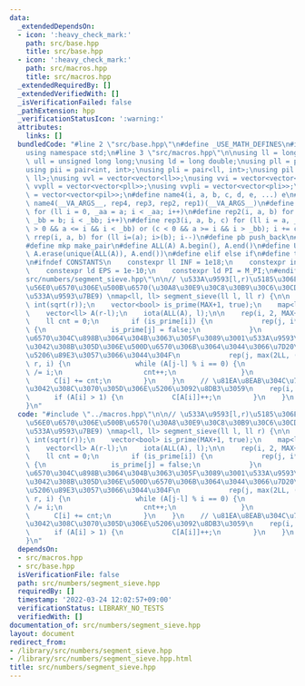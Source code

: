 ```yaml
---
data:
  _extendedDependsOn:
  - icon: ':heavy_check_mark:'
    path: src/base.hpp
    title: src/base.hpp
  - icon: ':heavy_check_mark:'
    path: src/macros.hpp
    title: src/macros.hpp
  _extendedRequiredBy: []
  _extendedVerifiedWith: []
  _isVerificationFailed: false
  _pathExtension: hpp
  _verificationStatusIcon: ':warning:'
  attributes:
    links: []
  bundledCode: "#line 2 \"src/base.hpp\"\n#define _USE_MATH_DEFINES\n#include <bits/stdc++.h>\n\
    using namespace std;\n#line 3 \"src/macros.hpp\"\n\nusing ll = long long;\nusing\
    \ ull = unsigned long long;\nusing ld = long double;\nusing pll = pair<ll, ll>;\n\
    using pii = pair<int, int>;\nusing pli = pair<ll, int>;\nusing pil = pair<int,\
    \ ll>;\nusing vvl = vector<vector<ll>>;\nusing vvi = vector<vector<int>>;\nusing\
    \ vvpll = vector<vector<pll>>;\nusing vvpli = vector<vector<pli>>;\nusing vvpil\
    \ = vector<vector<pil>>;\n#define name4(i, a, b, c, d, e, ...) e\n#define rep(...)\
    \ name4(__VA_ARGS__, rep4, rep3, rep2, rep1)(__VA_ARGS__)\n#define rep1(i, a)\
    \ for (ll i = 0, _aa = a; i < _aa; i++)\n#define rep2(i, a, b) for (ll i = a,\
    \ _bb = b; i < _bb; i++)\n#define rep3(i, a, b, c) for (ll i = a, _bb = b; (c\
    \ > 0 && a <= i && i < _bb) or (c < 0 && a >= i && i > _bb); i += c)\n#define\
    \ rrep(i, a, b) for (ll i=(a); i>(b); i--)\n#define pb push_back\n#define eb emplace_back\n\
    #define mkp make_pair\n#define ALL(A) A.begin(), A.end()\n#define UNIQUE(A) sort(ALL(A)),\
    \ A.erase(unique(ALL(A)), A.end())\n#define elif else if\n#define tostr to_string\n\
    \n#ifndef CONSTANTS\n    constexpr ll INF = 1e18;\n    constexpr int MOD = 1000000007;\n\
    \    constexpr ld EPS = 1e-10;\n    constexpr ld PI = M_PI;\n#endif\n#line 2 \"\
    src/numbers/segment_sieve.hpp\"\n\n// \u533A\u9593[l,r)\u5185\u306E\u5404\u7D20\
    \u56E0\u6570\u306E\u500B\u6570(\u30A8\u30E9\u30C8\u30B9\u30C6\u30CD\u30B9\u306E\
    \u533A\u9593\u7BE9) \nmap<ll, ll> segment_sieve(ll l, ll r) {\n\n    int MAX =\
    \ int(sqrt(r));\n    vector<bool> is_prime(MAX+1, true);\n    map<ll, ll> C;\n\
    \    vector<ll> A(r-l);\n    iota(ALL(A), l);\n\n    rep(i, 2, MAX+1) {\n    \
    \    ll cnt = 0;\n        if (is_prime[i]) {\n            rep(j, i*2, MAX+1, i)\
    \ {\n                is_prime[j] = false;\n            }\n            // \u7D20\
    \u6570\u304C\u898B\u3064\u304B\u3063\u305F\u3089\u3001\u533A\u9593\u5185\u306B\
    \u3042\u308B\u305D\u306E\u500D\u6570\u306B\u3064\u3044\u3066\u7D20\u56E0\u6570\
    \u5206\u89E3\u3057\u3066\u3044\u304F\n            rep(j, max(2LL, (l+i-1)/i)*i,\
    \ r, i) {\n                while (A[j-l] % i == 0) {\n                    A[j-l]\
    \ /= i;\n                    cnt++;\n                }\n            }\n      \
    \      C[i] += cnt;\n        }\n    }\n    // \u81EA\u8EAB\u304C\u7D20\u6570\u3067\
    \u3042\u308C\u3070\u305D\u306E\u5206\u3092\u8DB3\u3059\n    rep(i, r-l) {\n  \
    \      if (A[i] > 1) {\n            C[A[i]]++;\n        }\n    }\n    return C;\n\
    }\n"
  code: "#include \"../macros.hpp\"\n\n// \u533A\u9593[l,r)\u5185\u306E\u5404\u7D20\
    \u56E0\u6570\u306E\u500B\u6570(\u30A8\u30E9\u30C8\u30B9\u30C6\u30CD\u30B9\u306E\
    \u533A\u9593\u7BE9) \nmap<ll, ll> segment_sieve(ll l, ll r) {\n\n    int MAX =\
    \ int(sqrt(r));\n    vector<bool> is_prime(MAX+1, true);\n    map<ll, ll> C;\n\
    \    vector<ll> A(r-l);\n    iota(ALL(A), l);\n\n    rep(i, 2, MAX+1) {\n    \
    \    ll cnt = 0;\n        if (is_prime[i]) {\n            rep(j, i*2, MAX+1, i)\
    \ {\n                is_prime[j] = false;\n            }\n            // \u7D20\
    \u6570\u304C\u898B\u3064\u304B\u3063\u305F\u3089\u3001\u533A\u9593\u5185\u306B\
    \u3042\u308B\u305D\u306E\u500D\u6570\u306B\u3064\u3044\u3066\u7D20\u56E0\u6570\
    \u5206\u89E3\u3057\u3066\u3044\u304F\n            rep(j, max(2LL, (l+i-1)/i)*i,\
    \ r, i) {\n                while (A[j-l] % i == 0) {\n                    A[j-l]\
    \ /= i;\n                    cnt++;\n                }\n            }\n      \
    \      C[i] += cnt;\n        }\n    }\n    // \u81EA\u8EAB\u304C\u7D20\u6570\u3067\
    \u3042\u308C\u3070\u305D\u306E\u5206\u3092\u8DB3\u3059\n    rep(i, r-l) {\n  \
    \      if (A[i] > 1) {\n            C[A[i]]++;\n        }\n    }\n    return C;\n\
    }\n"
  dependsOn:
  - src/macros.hpp
  - src/base.hpp
  isVerificationFile: false
  path: src/numbers/segment_sieve.hpp
  requiredBy: []
  timestamp: '2022-03-24 12:02:57+09:00'
  verificationStatus: LIBRARY_NO_TESTS
  verifiedWith: []
documentation_of: src/numbers/segment_sieve.hpp
layout: document
redirect_from:
- /library/src/numbers/segment_sieve.hpp
- /library/src/numbers/segment_sieve.hpp.html
title: src/numbers/segment_sieve.hpp
---
```

